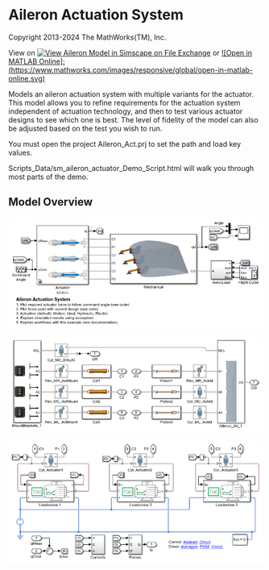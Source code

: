 # **Aileron Actuation System**
Copyright 2013-2024 The MathWorks(TM), Inc.

View on [![View Aileron Model in Simscape on File Exchange](https://www.mathworks.com/matlabcentral/images/matlab-file-exchange.svg)](https://www.mathworks.com/matlabcentral/fileexchange/38249-aileron-model-in-simscape) or 
[![Open in MATLAB Online]: (https://www.mathworks.com/images/responsive/global/open-in-matlab-online.svg)](https://matlab.mathworks.com/open/github/v1?repo=mathworks/Simscape-Aileron-Actuator&project=Aileron_Actuator.prj)

Models an aileron actuation system with multiple variants for the actuator. 
This model allows you to refine requirements for the actuation system
independent of actuation technology, and then to test various actuator
designs to see which one is best.  The level of fidelity of the model can
also be adjusted based on the test you wish to run.

You must open the project Aileron_Act.prj to set the path and load key values.

Scripts_Data/sm_aileron_actuator_Demo_Script.html will walk you
through most parts of the demo.

## **Model Overview**
![](Overview/html/sm_aileron_actuator_electric_01.png)

![](Overview/html/sm_aileron_actuator_electric_02.png)

![](Overview/html/sm_aileron_actuator_electric_06.png)
